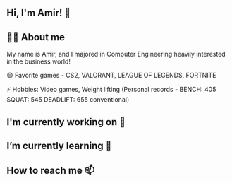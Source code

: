 ## Hi, I'm Amir! 👋

## 🙋‍♂️ About me 
My name is Amir, and I majored in Computer Engineering heavily interested in the business world!

😄 Favorite games - CS2, VALORANT, LEAGUE OF LEGENDS, FORTNITE

⚡ Hobbies: Video games, Weight lifting (Personal records - BENCH: 405 SQUAT: 545 DEADLIFT: 655 conventional) 

## I'm currently working on 🔭

##  I’m currently learning 🌱

## How to reach me 📫
